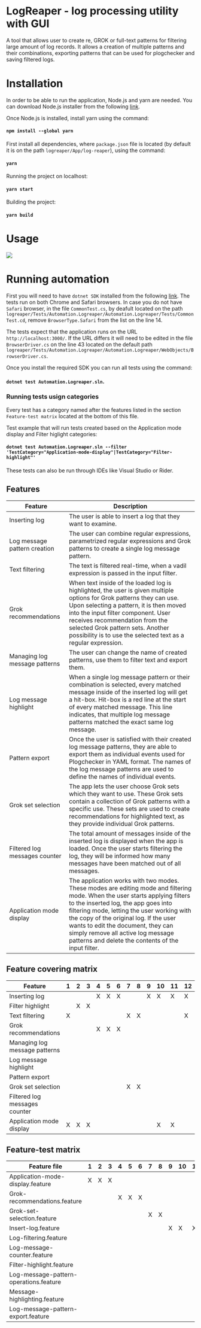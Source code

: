 # LogReaper - log processing utility with GUI

A tool that allows user to create re, GROK or full-text patterns for filtering large amount of log records. It allows a creation of multiple patterns and their combinations, exporting patterns that can be used for plogchecker and saving filtered logs.

# Installation

In order to be able to run the application, Node.js and yarn are needed. You can download Node.js installer from the following [link](https://nodejs.org/en/download).

Once Node.js is installed, install yarn using the command:

#### `npm install --global yarn`

First install all dependencies, where `package.json` file is located (by default it is on the path `logreaper/App/log-reaper`), using the command:

#### `yarn`

Running the project on localhost:

#### `yarn start`

Building the project:

#### `yarn build`

# Usage

![](https://pajda.fit.vutbr.cz/testos/logreaper/-/raw/main/Design/lr.gif)


# Running automation

First you will need to have `dotnet SDK` installed from the following [link](https://dotnet.microsoft.com/en-us/download/dotnet/6.0).
The tests run on both Chrome and Safari browsers. In case you do not have `Safari` browser, in the file `CommonTest.cs`, by deafult located on the path `logreaper/Tests/Automation.Logreaper/Automation.Logreaper/Tests/CommonTest.cd`, remove `BrowserType.Safari` from the list on the line 14.

The tests expect that the application runs on the URL `http://localhost:3000/`. If the URL differs it will need to be edited in the file `BrowserDriver.cs` on the line 43 located on the default path `logreaper/Tests/Automation.Logreaper/Automation.Logreaper/WebObjects/BrowserDriver.cs`.

Once you install the required SDK you can run all tests using the command: 

#### `dotnet test Automation.Logreaper.sln`.

### Running tests usign categories
Every test has a category named after the features listed in the section `Feature-test matrix` located at the bottom of this file. 

Test example that will run tests created based on the Application mode display and Filter higlight categories:

#### `dotnet test Automation.Logreaper.sln --filter 'TestCategory="Application-mode-display"|TestCategory="Filter-highlight"'`

These tests can also be run through IDEs like Visual Studio or Rider.

## Features

| Feature                       | Description                                                                                                                                                                                                                                                                                                                                                                                 |
| ----------------------------- | ------------------------------------------------------------------------------------------------------------------------------------------------------------------------------------------------------------------------------------------------------------------------------------------------------------------------------------------------------------------------------------------- |
| Inserting log                 | The user is able to insert a log that they want to examine.                                                                                                                                                                                                                                                                                                                                 |
| Log message pattern creation  | The user can combine regular expressions, parametrized regular expressions and Grok patterns to create a single log message pattern.                                                                                                                                                                                                                                                        |
| Text filtering                | The text is filtered real-time, when a vadil expression is passed in the input filter.                                                                                                                                                                                                                                                                                                      |
| Grok recommendations          | When text inside of the loaded log is highlighted, the user is given multiple options for Grok patterns they can use. Upon selecting a pattern, it is then moved into the input filter component. User receives recommendation from the selected Grok pattern sets. Another possibility is to use the selected text as a regular expression.                                                |
| Managing log message patterns | The user can change the name of created patterns, use them to filter text and export them.                                                                                                                                                                                                                                                                                                  |
| Log message highlight         | When a single log message pattern or their combination is selected, every matched message inside of the inserted log will get a hit-box. Hit-box is a red line at the start of every matched message. This line indicates, that multiple log message patterns matched the exact same log message.                                                                                           |
| Pattern export                | Once the user is satisfied with their created log message patterns, they are able to export them as individual events used for Plogchecker in YAML format. The names of the log message patterns are used to define the names of individual events.                                                                                                                                         |
| Grok set selection            | The app lets the user choose Grok sets which they want to use. These Grok sets contain a collection of Grok patterns with a specific use. These sets are used to create recommendations for highlighted text, as they provide individual Grok patterns.                                                                                                                                     |
| Filtered log messages counter | The total amount of messages inside of the inserted log is displayed when the app is loaded. Once the user starts filtering the log, they will be informed how many messages have been matched out of all messages.                                                                                                                                                                         |
| Application mode display      | The application works with two modes. These modes are editing mode and filtering mode. When the user starts applying filters to the inserted log, the app goes into filtering mode, letting the user working with the copy of the original log. If the user wants to edit the document, they can simply remove all active log message patterns and delete the contents of the input filter. |

## Feature covering matrix

| Feature                       | 1   | 2   | 3   | 4   | 5   | 6   | 7   | 8   | 9   | 10  | 11  | 12  | 13  | 14  | 15  | 16  | 17  | 18  | 19  | 20  | 21  | 22  | 23  | 24  | 25  | 26  | 27  | 28  |
| ----------------------------- | --- | --- | --- | --- | --- | --- | --- | --- | --- | --- | --- | --- | --- | --- | --- | --- | --- | --- | --- | --- | --- | --- | --- | --- | --- | --- | --- | --- |
| Inserting log                 |     |     |     | X   | X   | X   |     |     | X   | X   | X   | X   | X   | X   | X   | X   | X   |     |     |     |     | X   | X   | X   | X   | X   |     | X   |
| Filter highlight              |     | X   | X   |     |     |     |     |     |     |     |     |     |     |     |     |     |     | X   | X   | X   | X   | X   | X   | X   | X   | X   |     | X   |
| Text filtering                | X   |     |     |     |     |     | X   | X   |     |     |     | X   | X   | X   | X   |     |     |     |     |     |     | X   |     |     |     |     |     |     |
| Grok recommendations          |     |     |     | X   | X   | X   |     |     |     |     |     |     |     |     |     |     |     |     |     |     |     |     |     |     |     |     |     |     |
| Managing log message patterns |     |     |     |     |     |     |     |     |     |     |     |     |     |     |     |     |     |     |     |     |     | X   | X   |     |     |     | X   |     |
| Log message highlight         |     |     |     |     |     |     |     |     |     |     |     |     |     |     |     |     |     |     |     |     |     |     |     | X   |     |     |     | X   |
| Pattern export                |     |     |     |     |     |     |     |     |     |     |     |     |     |     |     |     |     |     |     |     |     |     |     |     | X   | X   |     |     |
| Grok set selection            |     |     |     |     |     |     | X   | X   |     |     |     |     |     |     |     |     |     |     |     |     |     |     |     |     |     |     |     |     |
| Filtered log messages counter |     |     |     |     |     |     |     |     |     |     |     |     |     |     |     | X   | X   |     |     |     |     |     |     |     |     |     |     |     |
| Application mode display      | X   | X   | X   |     |     |     |     |     |     | X   | X   |     |     |     |     |     | X   |     |     |     |     |     |     |     |     |     |     |     |

## Feature-test matrix

| Feature file                           | 1   | 2   | 3   | 4   | 5   | 6   | 7   | 8   | 9   | 10  | 11  | 12  | 13  | 14  | 15  | 16  | 17  | 18  | 19  | 20  | 21  | 22  | 23  | 24  | 25  | 26  | 27  | 28  |
| -------------------------------------- | --- | --- | --- | --- | --- | --- | --- | --- | --- | --- | --- | --- | --- | --- | --- | --- | --- | --- | --- | --- | --- | --- | --- | --- | --- | --- | --- | --- |
| Application-mode-display.feature       | X   | X   | X   |     |     |     |     |     |     |     |     |     |     |     |     |     |     |     |     |     |     |     |     |     |     |     |     |     |
| Grok-recommendations.feature           |     |     |     | X   | X   | X   |     |     |     |     |     |     |     |     |     |     |     |     |     |     |     |     |     |     |     |     |     |     |
| Grok-set-selection.feature             |     |     |     |     |     |     | X   | X   |     |     |     |     |     |     |     |     |     |     |     |     |     |     |     |     |     |     |     |     |
| Insert-log.feature                     |     |     |     |     |     |     |     |     | X   | X   | X   |     |     |     |     |     |     |     |     |     |     |     |     |     |     |     |     |     |
| Log-filtering.feature                  |     |     |     |     |     |     |     |     |     |     |     | X   | X   | X   | X   |     |     |     |     |     |     |     |     |     |     |     |     |     |
| Log-message-counter.feature            |     |     |     |     |     |     |     |     |     |     |     |     |     |     |     | X   | X   |     |     |     |     |     |     |     |     |     |     |     |
| Filter-highlight.feature               |     |     |     |     |     |     |     |     |     |     |     |     |     |     |     |     |     | X   | X   | X   | X   |     |     |     |     |     |     |     |
| Log-message-pattern-operations.feature |     |     |     |     |     |     |     |     |     |     |     |     |     |     |     |     |     |     |     |     |     | X   | X   |     |     |     | X   |     |
| Message-highlighting.feature           |     |     |     |     |     |     |     |     |     |     |     |     |     |     |     |     |     |     |     |     |     |     |     | X   |     |     |     | X   |
| Log-message-pattern-export.feature     |     |     |     |     |     |     |     |     |     |     |     |     |     |     |     |     |     |     |     |     |     |     |     |     | X   | X   |     |     |
